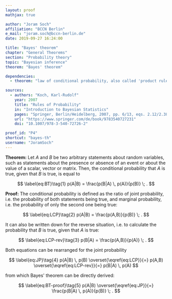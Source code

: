 ```yaml
---
layout: proof
mathjax: true

author: "Joram Soch"
affiliation: "BCCN Berlin"
e_mail: "joram.soch@bccn-berlin.de"
date: 2019-09-27 16:24:00

title: "Bayes' theorem"
chapter: "General Theorems"
section: "Probability theory"
topic: "Bayesian inference"
theorem: "Bayes' theorem"

dependencies:
  - theorem: "law of conditional probability, also called 'product rule of probability'"

sources:
  - authors: "Koch, Karl-Rudolf"
    year: 2007
    title: "Rules of Probability"
    in: "Introduction to Bayesian Statistics"
    pages: "Springer, Berlin/Heidelberg, 2007, pp. 6/13, eqs. 2.12/2.38"
    url: "https://www.springer.com/de/book/9783540727231"
    doi: "10.1007/978-3-540-72726-2"

proof_id: "P4"
shortcut: "bayes-th"
username: "JoramSoch"
---
```



**Theorem:** Let $A$ and $B$ be two arbitrary statements about random variables, such as statements about the presence or absence of an event or about the value of a scalar, vector or matrix. Then, the conditional probability that $A$ is true, given that $B$ is true, is equal to

$$ \label{eq:BT}\tag{1}
p(A|B) = \frac{p(B|A) \, p(A)}{p(B)} \; .
$$


**Proof:** The conditional probability is defined as the ratio of joint probability, i.e. the probability of both statements being true, and marginal probability, i.e. the probability of only the second one being true:

$$ \label{eq:LCP}\tag{2}
p(A|B) = \frac{p(A,B)}{p(B)} \; .
$$

It can also be written down for the reverse situation, i.e. to calculate the probability that $B$ is true, given that $A$ is true:

$$ \label{eq:LCP-rev}\tag{3}
p(B|A) = \frac{p(A,B)}{p(A)} \; .
$$

Both equations can be rearranged for the joint probability

$$ \label{eq:JP}\tag{4}
p(A|B) \, p(B) \overset{\eqref{eq:LCP}}{=} p(A,B) \overset{\eqref{eq:LCP-rev}}{=} p(B|A) \, p(A)
$$

from which Bayes' theorem can be directly derived:

$$ \label{eq:BT-proof}\tag{5}
p(A|B) \overset{\eqref{eq:JP}}{=} \frac{p(B|A) \, p(A)}{p(B)} \; .
$$